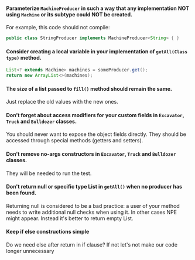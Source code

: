 #### Parameterize `MachineProducer` in such a way that any implementation NOT using `Machine` or its subtype could NOT be created.
For example, this code should not compile:
```java
public class StringProducer implements MachineProducer<String> { }
```
#### Consider creating a local variable in your implementation of `getAll(Class type)` method.
```java
List<? extends Machine> machines = someProducer.get();
return new ArrayList<>(machines);
```
#### The size of a list passed to `fill()` method should remain the same. 
Just replace the old values with the new ones.
#### Don’t forget about access modifiers for your custom fields in `Excavator`, `Truck` and `Bulldozer` classes.
You should never want to expose the object fields directly. They should be accessed through special methods (getters and setters).
#### Don’t remove no-args constructors in `Excavator`, `Truck` and `Bulldozer` classes.
They will be needed to run the test.
#### Don't return null or specific type List in `getAll()` when no producer has been found.
Returning null is considered to be a bad practice: a user of your method needs to write additional null checks when 
using it. In other cases NPE might appear. Instead it's better to return empty List. 
#### Keep if else constructions simple
Do we need else after return in if clause? 
If not let's not make our code longer unnecessary

